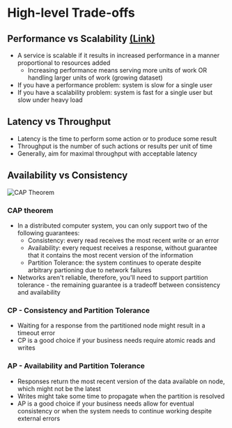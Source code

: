 # High-level Trade-offs

## Performance vs Scalability [(Link)]()
- A service is scalable if it results in increased performance in a manner proportional to resources added
    - Increasing performance means serving more units of work OR handling larger units of work (growing dataset)
- If you have a performance problem: system is slow for a single user
- If you have a scalability problem: system is fast for a single user but slow under heavy load

## Latency vs Throughput
- Latency is the time to perform some action or to produce some result
- Throughput is the number of such actions or results per unit of time
- Generally, aim for maximal throughput with acceptable latency

## Availability vs Consistency 
![CAP Theorem](https://camo.githubusercontent.com/13719354da7dcd34cd79ff5f8b6306a67bc18261/687474703a2f2f692e696d6775722e636f6d2f62674c4d4932752e706e67)
### CAP theorem
- In a distributed computer system, you can only support two of the following guarantees:
    - Consistency: every read receives the most recent write or an error
    - Availability: every request receives a response, without guarantee that it contains the most recent version of the information
    - Partition Tolerance: the system continues to operate despite arbitrary partioning due to network failures
- Networks aren't reliable, therefore, you'll need to support partition tolerance - the remaining guarantee is a tradeoff between consistency and availability

### CP - Consistency and Partition Tolerance
- Waiting for a response from the partitioned node might result in a timeout error
- CP is a good choice if your business needs require atomic reads and writes
### AP - Availability and Partition Tolerance
- Responses return the most recent version of the data available on node, which might not be the latest
- Writes might take some time to propagate when the partition is resolved
- AP is a good choice if your business needs allow for eventual consistency or when the system needs to continue working despite external errors